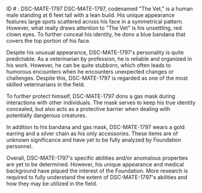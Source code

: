 ID # : DSC-MATE-1797
DSC-MATE-1797, codenamed "The Vet," is a human male standing at 6 feet tall with a lean build. His unique appearance features large spots scattered across his face in a symmetrical pattern. However, what really draws attention to "The Vet" is his unsettling, red clown eyes. To further conceal his identity, he dons a blue bandana that covers the top portion of his face.

Despite his unusual appearance, DSC-MATE-1797's personality is quite predictable. As a veterinarian by profession, he is reliable and organized in his work. However, he can be quite stubborn, which often leads to humorous encounters when he encounters unexpected changes or challenges. Despite this, DSC-MATE-1797 is regarded as one of the most skilled veterinarians in the field.

To further protect himself, DSC-MATE-1797 dons a gas mask during interactions with other individuals. The mask serves to keep his true identity concealed, but also acts as a protective barrier when dealing with potentially dangerous creatures.

In addition to his bandana and gas mask, DSC-MATE-1797 wears a gold earring and a silver chain as his only accessories. These items are of unknown significance and have yet to be fully analyzed by Foundation personnel. 

Overall, DSC-MATE-1797's specific abilities and/or anomalous properties are yet to be determined. However, his unique appearance and medical background have piqued the interest of the Foundation. More research is required to fully understand the extent of DSC-MATE-1797's abilities and how they may be utilized in the field.
